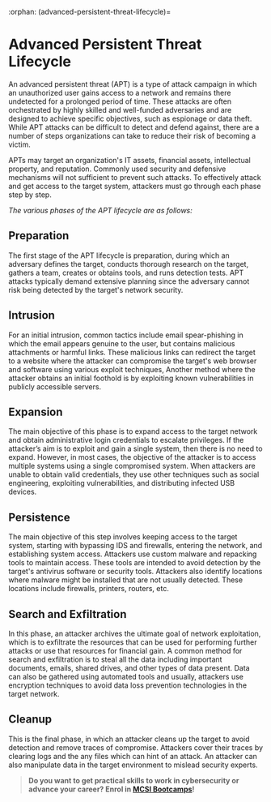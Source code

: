 :orphan:
(advanced-persistent-threat-lifecycle)=
# Advanced Persistent Threat Lifecycle
 

An advanced persistent threat (APT) is a type of attack campaign in which an unauthorized user gains access to a network and remains there undetected for a prolonged period of time. These attacks are often orchestrated by highly skilled and well-funded adversaries and are designed to achieve specific objectives, such as espionage or data theft. While APT attacks can be difficult to detect and defend against, there are a number of steps organizations can take to reduce their risk of becoming a victim.

APTs may target an organization's IT assets, financial assets, intellectual property, and reputation. Commonly used security and defensive mechanisms will not sufficient to prevent such attacks. To effectively attack and get access to the target system, attackers must go through each phase step by step.

*The various phases of the APT lifecycle are as follows:* 

## Preparation

The first stage of the APT lifecycle is preparation, during which an adversary defines the target, conducts thorough research on the target, gathers a team, creates or obtains tools, and runs detection tests. APT attacks typically demand extensive planning since the adversary cannot risk being detected by the target's network security.

## Intrusion

For an initial intrusion, common tactics include email spear-phishing in which the email appears genuine to the user, but contains malicious attachments or harmful links. These malicious links can redirect the target to a website where the attacker can compromise the target's web browser and software using various exploit techniques, Another method where the attacker obtains an initial foothold is by exploiting known vulnerabilities in publicly accessible servers. 

## Expansion

The main objective of this phase is to expand access to the target network and obtain administrative login credentials to escalate privileges. If the attacker’s aim is to exploit and gain a single system, then there is no need to expand. However, in most cases, the objective of the attacker is to access multiple systems using a single compromised system.  When attackers are unable to obtain valid credentials, they use other techniques such as social engineering, exploiting vulnerabilities, and distributing infected USB devices. 

## Persistence

The main objective of this step involves keeping access to the target system, starting with bypassing IDS and firewalls, entering the network, and establishing system access. Attackers use custom malware and repacking tools to maintain access. These tools are intended to avoid detection by the target's antivirus software or security tools. Attackers also identify locations where malware might be installed that are not usually detected. These locations include firewalls, printers, routers, etc.

## Search and Exfiltration

In this phase, an attacker archives the ultimate goal of network exploitation, which is to exfiltrate the resources that can be used for performing further attacks or use that resources for financial gain.  A common method for search and exfiltration is to steal all the data including important documents, emails, shared drives, and other types of data present. Data can also be gathered using automated tools and usually, attackers use encryption techniques to avoid data loss prevention technologies in the target network.

## Cleanup

This is the final phase, in which an attacker cleans up the target to avoid detection and remove traces of compromise. Attackers cover their traces by clearing logs and the any files which can hint of an attack. An attacker can also manipulate data in the target environment to mislead security experts. 

> **Do you want to get practical skills to work in cybersecurity or advance your career? Enrol in [MCSI Bootcamps](https://www.mosse-institute.com/bootcamps.html)!**
